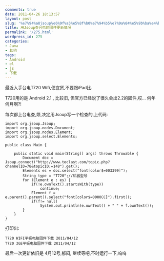 ```yaml
---
comments: true
date: 2011-04-26 18:13:57
layout: post
slug: '%e7%94%a8jsoup%e6%9f%a5%e5%8f%b0%e7%94%b5%e7%9a%84%e5%9b%ba%e4%bb%b6%e6%9b%b4%e6%96%b0%e6%83%85%e5%86%b5'
title: 用Jsoup查台电的固件更新情况
permalink: '/275.html'
wordpress_id: 275
categories:
- Java
- 其他
tags:
- Android
- el
- js
- 下载
---
```


最近入手台电T720 Wifi,便宜货,不要跟iPad比.

T720用的是 Android 2.1 , 比较旧, 但官方已经说了很久会出2.2的固件,哎... 何年何月啊?!

每次都上台电查,烦,决定用Jsoup写一个检查的,上代码:

    import org.jsoup.Jsoup;
    import org.jsoup.nodes.Document;
    import org.jsoup.nodes.Element;
    import org.jsoup.select.Elements;
    
    public class Main {
    
    	public static void main(String[] args) throws Throwable {
    		Document doc = Jsoup.connect("http://www.teclast.com/topic.php?channelID=78&topicID;=148").get();
    		Elements es = doc.select("font[color$=003399]");
    		String type = "T720";//机器型号
    		for (Element e : es) {
    			if(!e.ownText().startsWith(type))
    				continue;
    			Element f = e.parent().parent().select("font[color$=0000CC]").first();
    			if(f!= null)
    				System.out.println(e.ownText() + " " + f.ownText());
    		}
    	}
    }
    
打印出:

    T720 WIFI平板电脑固件下载 2011/04/12
    T720 3GE平板电脑固件下载 2011/04/12
    
最后一次更新依旧是 4月12号,郁闷, 继续等吧,不时运行一下,呜呜
